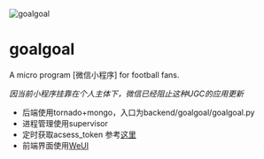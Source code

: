 ![goalgoal](https://github.com/cgwxyz/goalgoal/blob/master/microp/static/imgs/qr_code.jpg?raw=true)

# goalgoal 
A micro program [微信小程序] for football fans.

*因当前小程序挂靠在个人主体下，微信已经阻止这种UGC的应用更新*

* 后端使用tornado+mongo，入口为backend/goalgoal/goalgoal.py
* 进程管理使用supervisor
* 定时获取acsess_token 参考[这里](https://www.jianshu.com/p/7bae36b5c978)
* 前端界面使用[WeUI](https://weui.io)
